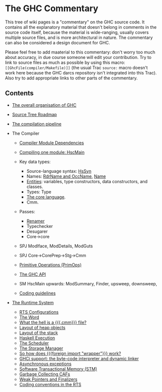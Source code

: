 # The GHC Commentary



This tree of wiki pages is a "commentary" on the GHC source code.  It contains all the explanatory material that doesn't belong in comments in the source code itself, because the material is wide-ranging, usually covers multiple source files, and is more architectural in nature.  The commentary can also be considered a design document for GHC.



Please feel free to add maaterial to this commentary: don't worry too much about accuracy, in due course someone will edit your contribution.  Try to link to source files as much as possible by using this macro: `[[GhcFile(compiler/Makefile)]]` (the usual Trac `source:` macro doesn't work here because the GHC darcs repository isn't integrated into this Trac).  Also try to add appropriate links to other parts of the commentary.


## Contents


- [The overall organisation of GHC](commentary/organisation)
- [Source Tree Roadmap](commentary/source-tree)
- [The compilation pipeline](commentary/pipeline)

- The Compiler

  - [Compiler Module Dependencies](module-dependencies)
  - [Compiling one module: HscMain](commentary/compiler/hsc-main)
  - Key data types:

    - Source-language syntax: [HsSyn](commentary/compiler/hs-syn-type)
    - Names: [RdrName and OccName](commentary/compiler/rdr-name-type), [Name](commentary/compiler/name-type)
    - [Entities](commentary/compiler/entity-types): variables, type constructors, data constructors, and classes.
    - Types: Type
    - [The core language](commentary/compiler/core-syn-type).
    - Cmm.
  - Passes:

    - [Renamer](commentary/compiler/renamer)
    - Typechecker
    - Desugarer
    - Core-\>core
  - SPJ ModIface, ModDetails, ModGuts
  - SPJ Core-\>CorePrep-\>Stg-\>Cmm
  - [Primitive Operations (PrimOps)](commentary/prim-ops)
  - [The GHC API](commentary/compiler/api)
  - SM HscMain upwards: ModSummary, Finder, upsweep, downsweep,
  - [Coding guidelines](commentary/coding-style)

- [The Runtime System](commentary/rts)

  - [RTS Configurations](commentary/rts/config)
  - [The Word](commentary/rts/word)
  - [What the hell is a {{{.cmm}}} file?](commentary/rts/cmm)
  - [Layout of heap objects](commentary/rts/heap-objects)
  - [Layout of the stack](commentary/rts/stack)
  - [Haskell Execution](commentary/rts/haskell-execution)
  - [The Scheduler](commentary/rts/scheduler)
  - [The Storage Manager](commentary/rts/storage)
  - [So how does {{{foreign import "wrapper"}}} work?](commentary/rts/ffi)
  - [GHCi support: the byte-code interpreter and dynamic linker](commentary/rts/interpreter)
  - [Asynchronous exceptions](commentary/rts/async-exceptions)
  - [Software Transactional Memory (STM)](commentary/rts/stm)
  - [Garbage Collecting CAFs](commentary/rts/ca-fs)
  - [Weak Pointers and Finalizers](commentary/rts/weak)
  - [Coding conventions in the RTS](commentary/rts/conventions)
